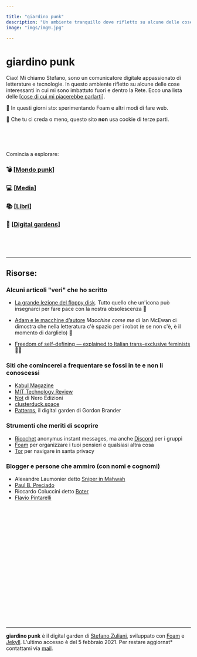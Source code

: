 ```yaml
---

title: "giardino punk"
description: "Un ambiente tranquillo dove rifletto su alcune delle cose interessanti che si possono trovare nella Rete e fuori."
image: "imgs/img0.jpg"

---
```


# giardino punk 

Ciao! Mi chiamo Stefano, sono un comunicatore digitale appassionato di letterature e tecnologie. In questo ambiente rifletto su alcune delle cose interessanti in cui mi sono imbattuto fuori e dentro la Rete. Ecco una lista delle [[cose di cui mi piacerebbe parlarti]].

📌 In questi giorni sto: sperimentando Foam e altri modi di fare web.

👾 Che tu ci creda o meno, questo sito __non__ usa cookie di terze parti.

<div style="height:50px"></div>



Comincia a esplorare:
### 💣 [[Mondo punk]]

### 💻 [[Media]]

### 📚 [[Libri]]

### 🌱 [[Digital gardens]]


<div style="height:50px"></div>

<hr>


## Risorse:
### Alcuni articoli "veri" che ho scritto


* [La grande lezione del floppy disk](http://www.typoes.it/2020/10/14/floppy-disk-icona/). Tutto quello che un'icona può insegnarci per fare pace con la nostra obsolescenza 💾

* [Adam e le macchine d’autore](http://www.typoes.it/2019/11/16/macchine-come-me-di-ian-mcewan/) *Macchine come me* di Ian McEwan ci dimostra che nella letteratura c'è spazio per i robot (e se non c'è, è il momento di darglielo) 🤖

* [Freedom of self-defining — explained to Italian trans-exclusive feminists](https://medium.com/@ZulianiStph/freedom-of-self-defining-explained-to-italian-trans-exclusive-feminists-4c184394662f) 🏳️‍🌈

### Siti che comincerei a frequentare se fossi in te e non li conoscessi

* [Kabul Magazine](https://www.kabulmagazine.com/ccru-numogramma-decimale/)
* [MIT Technology Review](https://www.technologyreview.com/2020/09/03/1007716/digital-gardens-let-you-cultivate-your-own-little-bit-of-the-internet/)
* [Not](https://not.neroeditions.com/cose-la-theory-fiction/) di Nero Edizioni
* [clusterduck.space](https://clusterduck.space/)
* [Patterns](http://gordonbrander.com/pattern/the-feynman-method/), il digital garden di Gordon Brander

### Strumenti che meriti di scoprire

* [Ricochet](https://ricochet.im/) anonymus instant messages, ma anche [Discord](https://discord.com/) per i gruppi
* [Foam](https://foambubble.github.io/foam/) per organizzare i tuoi pensieri o qualsiasi altra cosa
* [Tor](https://www.torproject.org/) per navigare in santa privacy

### Blogger e persone che ammiro (con nomi e cognomi)

* Alexandre Laumonier detto [Sniper in Mahwah](https://sniperinmahwah.wordpress.com/)
* [Paul B. Preciado](https://www.internazionale.it/tag/autori/paul-preciado)
* Riccardo Coluccini detto [Boter](https://boter.eu/)
* [Flavio Pintarelli](https://flaviopintarelli.it/)

<div style="height:300px"></div>
&nbsp;
&nbsp;

<hr>

**giardino punk** è il digital garden di [Stefano Zuliani](https://zulianis.eu), sviluppato con [Foam](https://foambubble.github.io/foam/) e [Jekyll](https://jekyllrb.com/). L'ultimo accesso è del 5 febbraio 2021. Per restare aggiornat* contattami via [mail](mailto:web@zulianis.eu).

[//begin]: # "Autogenerated link references for markdown compatibility"
[cose di cui mi piacerebbe parlarti]: cose-di-cui-mi-piacerebbe-parlarti.md "Cose di cui mi piacerebbe parlarti"
[Mondo punk]: mondo-punk.md "Mondo punk"
[Media]: media.md "Media"
[Libri]: libri/libri.md "Libri"
[Digital gardens]: digital-gardens/digital-gardens.md "Digital gardens"
[//end]: # "Autogenerated link references"